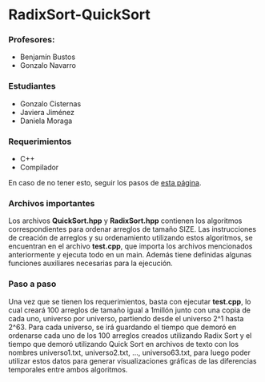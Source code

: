 # RadixSort-QuickSort

### Profesores:
- Benjamín Bustos
- Gonzalo Navarro

### Estudiantes
- Gonzalo Cisternas
- Javiera Jiménez
- Daniela Moraga

### Requerimientos
* C++
* Compilador

En caso de no tener esto, seguir los pasos de [esta página](https://code.visualstudio.com/docs/cpp/config-mingw).

### Archivos importantes
Los archivos **QuickSort.hpp** y **RadixSort.hpp** contienen los algoritmos correspondientes para ordenar arreglos de tamaño SIZE. Las instrucciones de creación de arreglos y su ordenamiento utilizando estos algoritmos, se encuentran en el archivo **test.cpp**, que importa los archivos mencionados anteriormente y ejecuta todo en un main. Además tiene definidas algunas funciones auxiliares necesarias para la ejecución.

### Paso a paso
Una vez que se tienen los requerimientos, basta con ejecutar **test.cpp**, lo cual creará 100 arreglos de tamaño igual a 1millón junto con una copia de cada uno, universo por universo, partiendo desde el universo 2^1 hasta 2^63. Para cada universo, se irá guardando el tiempo que demoró en ordenarse cada uno de los 100 arreglos creados utilizando Radix Sort y el tiempo que demoró utilizando Quick Sort en archivos de texto con los nombres universo1.txt, universo2.txt, ..., universo63.txt, para luego poder utilizar estos datos para generar visualizaciones gráficas de las diferencias temporales entre ambos algoritmos.
